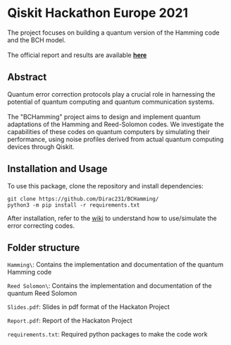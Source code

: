 # Qiskit Hackathon Europe 2021

 The project focuses on building a quantum version of the Hamming code and the BCH model. \
\
The official report and results are available [**here**](https://github.com/Dirac231/BCHamming/blob/main/Report.pdf)

## Abstract
Quantum error correction protocols play a crucial role in harnessing the potential of quantum computing and quantum communication systems.\
\
The "BCHamming" project aims to design and implement quantum adaptations of the Hamming and Reed-Solomon codes. We investigate the capabilities of these codes on quantum computers by simulating their performance, using noise profiles derived from actual quantum computing devices through Qiskit.

## Installation and Usage
To use this package, clone the repository and install dependencies: 

```
git clone https://github.com/Dirac231/BCHamming/
python3 -m pip install -r requirements.txt
```

After installation, refer to the [wiki](https://github.com/Dirac231/BCHamming/wiki) to understand how to use/simulate the error correcting codes.

## Folder structure

`Hamming\`: Contains the implementation and documentation of the quantum Hamming code  

`Reed Solomon\`: Contains the implementation and documentation of the quantum Reed Solomon  

`Slides.pdf`: Slides in pdf format of the Hackaton Project  

`Report.pdf`: Report of the Hackaton Project

`requirements.txt`: Required python packages to make the code work
